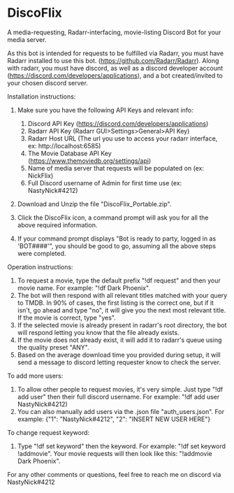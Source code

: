 # DiscoFlix
A media-requesting, Radarr-interfacing, movie-listing Discord Bot for your media server. 

As this bot is intended for requests to be fulfilled via Radarr, you must have Radarr installed to use this bot. (https://github.com/Radarr/Radarr). Along with radarr, you must have discord, as well as a discord developer account (https://discord.com/developers/applications), and a bot created/invited to your chosen discord server. 

Installation instructions:

1. Make sure you have the following API Keys and relevant info:
    1. Discord API Key (https://discord.com/developers/applications)
    2. Radarr API Key (Radarr GUI>Settings>General>API Key)
    3. Radarr Host URL (The url you use to access your radarr interface, ex: http://localhost:6585)
    4. The Movie Database API Key (https://www.themoviedb.org/settings/api)
    5. Name of media server that requests will be populated on (ex: NickFlix)
    6. Full Discord username of Admin for first time use (ex: NastyNick#4212)

2. Download and Unzip the file "DiscoFlix_Portable.zip".
3. Click the DiscoFlix icon, a command prompt will ask you for all the above required information.
4. If your command prompt displays "Bot is ready to party, logged in as 'BOT####'", you should be good to go, assuming all the above steps were completed. 

Operation instructions:

1. To request a movie, type the default prefix "!df request" and then your movie name. For example: "!df Dark Phoenix".
2. The bot will then respond with all relevant titles matched with your query to TMDB. In 90% of cases, the first listing is the correct one, but if it isn't, go ahead and type "no", it will give you the next most relevant title. If the movie is correct, type "yes". 
3. If the selected movie is already present in radarr's root directory, the bot will respond letting you know that the file already exists.
4. If the movie does not already exist, it will add it to radarr's queue using the quality preset "ANY". 
5. Based on the average download time you provided during setup, it will send a message to discord letting requester know to check the server. 

To add more users:

1. To allow other people to request movies, it's very simple. Just type "!df add user" then their full discord username. For example: "!df add user NastyNick#4212)
2. You can also manually add users via the .json file "auth_users.json". For example: {"1": "NastyNick#4212", "2": "INSERT NEW USER HERE"}

To change request keyword:

1. Type "!df set keyword" then the keyword. For example: "!df set keyword !addmovie". Your movie requests will then look like this: "!addmovie Dark Phoenix".

For any other comments or questions, feel free to reach me on discord via NastyNick#4212
